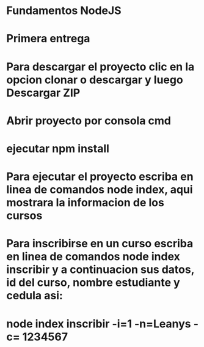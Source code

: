 # Fundamentos NodeJS
# Primera entrega
# Para descargar el proyecto clic en la opcion clonar o descargar y luego Descargar ZIP
# Abrir proyecto por consola cmd
# ejecutar npm install
# Para ejecutar el proyecto escriba en linea de comandos node index, aqui mostrara la informacion de los cursos
# Para inscribirse en un curso escriba en linea de comandos node index inscribir y a continuacion sus datos, id del curso, nombre estudiante y cedula asi:
# node index inscribir -i=1 -n=Leanys -c= 1234567
